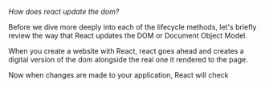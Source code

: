 *How does react update the dom?*

Before we dive more deeply into each of the lifecycle methods, let's briefly review the way that React updates the DOM or Document Object Model.

When you create a website with React, react goes ahead and creates a digital version of the dom alongside the real one it rendered to the page.

Now when changes are made to your application, React will check 
